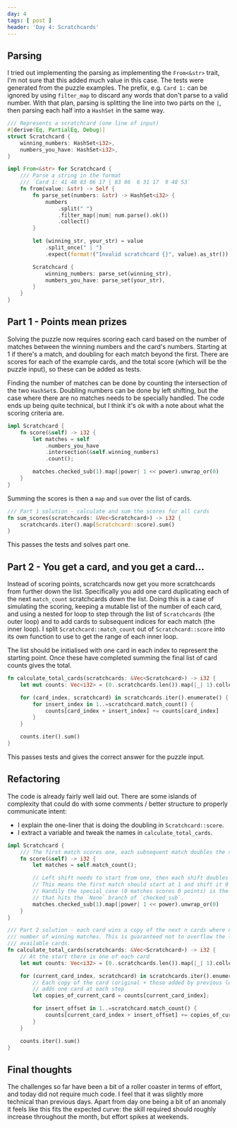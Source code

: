 ```yaml
---
day: 4
tags: [ post ]
header: 'Day 4: Scratchcards'
---
```


## Parsing

I tried out implementing the parsing as implementing the `From<&str>` trait, I'm not sure that this added much value
in this case. The tests were generated from the puzzle examples. The prefix, e.g. `Card 1:` can be ignored by using
`filter_map` to discard any words that don't parse to a valid number. With that plan, parsing is splitting the line
into two parts on the `|`, then parsing each half into a `HashSet` in the same way.

```rust
/// Represents a scratchcard (one line of input)
#[derive(Eq, PartialEq, Debug)]
struct Scratchcard {
    winning_numbers: HashSet<i32>,
    numbers_you_have: HashSet<i32>,
}

impl From<&str> for Scratchcard {
    /// Parse a string in the format 
    /// `Card 1: 41 48 83 86 17 | 83 86  6 31 17  9 48 53`
    fn from(value: &str) -> Self {
        fn parse_set(numbers: &str) -> HashSet<i32> {
            numbers
                .split(" ")
                .filter_map(|num| num.parse().ok())
                .collect()
        }

        let (winning_str, your_str) = value
            .split_once(" | ")
            .expect(format!("Invalid scratchcard {}", value).as_str());

        Scratchcard {
            winning_numbers: parse_set(winning_str),
            numbers_you_have: parse_set(your_str),
        }
    }
}
```

## Part 1 - Points mean prizes

Solving the puzzle now requires scoring each card based on the number of matches between the winning numbers and the
card's numbers. Starting at 1 if there's a match, and doubling for each match beyond the first. There are scores for
each of the example cards, and the total score (which will be the puzzle input), so these can be added as tests.

Finding the number of matches can be done by counting the intersection of the two `HashSet`s. Doubling numbers can be
done by left shifting, but the case where there are no matches needs to be specially handled. The code ends up being
quite technical, but I think it's ok with a note about what the scoring criteria are.

```rust
impl Scratchcard {
    fn score(&self) -> i32 {
        let matches = self
            .numbers_you_have
            .intersection(&self.winning_numbers)
            .count();

        matches.checked_sub(1).map(|power| 1 << power).unwrap_or(0)
    }
}
```

Summing the scores is then a `map` and `sum` over the list of cards.

```rust
/// Part 1 solution - calculate and sum the scores for all cards
fn sum_scores(scratchcards: &Vec<Scratchcard>) -> i32 {
    scratchcards.iter().map(Scratchcard::score).sum()
}
```

This passes the tests and solves part one.

## Part 2 - You get a card, and you get a card...

Instead of scoring points, scratchcards now get you more scratchcards from further down the list. Specifically you
add one card duplicating each of the next `match_count` scratchcards down the list. Doing this is a case of
simulating the scoring, keeping a mutable list of the number of each card, and using a nested for loop to step through
the list of `Scratchcards` (the outer loop) and to add cards to subsequent indices for each match (the inner loop). I
split `Scratchcard::match_count` out of `Scratchcard::score` into its own function to use to get the range of each inner
loop.

The list should be initialised with one card in each index to represent the starting point. Once these have completed
summing the final list of card counts gives the total.

```rust
fn calculate_total_cards(scratchcards: &Vec<Scratchcard>) -> i32 {
    let mut counts: Vec<i32> = (0..scratchcards.len()).map(|_| 1).collect();

    for (card_index, scratchcard) in scratchcards.iter().enumerate() {
        for insert_index in 1..=scratchcard.match_count() {
            counts[card_index + insert_index] += counts[card_index]
        }
    }

    counts.iter().sum()
}
```

This passes tests and gives the correct answer for the puzzle input.

## Refactoring

The code is already fairly well laid out. There are some islands of complexity that could do with some comments /
better structure to properly communicate intent:

* I explain the one-liner that is doing the doubling in `Scratchcard::score`.
* I extract a variable and tweak the names in `calculate_total_cards`.

```rust
impl Scratchcard {
    /// The first match scores one, each subsequent match doubles the score
    fn score(&self) -> i32 {
        let matches = self.match_count();

        // Left shift needs to start from one, then each shift doubles the number.
        // This means the first match should start at 1 and shift it 0 times.
        // Handily the special case (0 matches scores 0 points) is the only case
        // that hits the `None` branch of `checked_sub`.
        matches.checked_sub(1).map(|power| 1 << power).unwrap_or(0)
    }
}

/// Part 2 solution - each card wins a copy of the next n cards where n is the 
/// number of winning matches. This is guaranteed not to overflow the list of 
/// available cards.
fn calculate_total_cards(scratchcards: &Vec<Scratchcard>) -> i32 {
    // At the start there is one of each card
    let mut counts: Vec<i32> = (0..scratchcards.len()).map(|_| 1).collect();

    for (current_card_index, scratchcard) in scratchcards.iter().enumerate() {
        // Each copy of the card (original + those added by previous loops) 
        // adds one card at each step
        let copies_of_current_card = counts[current_card_index];

        for insert_offset in 1..=scratchcard.match_count() {
            counts[current_card_index + insert_offset] += copies_of_current_card
        }
    }

    counts.iter().sum()
}
```

## Final thoughts

The challenges so far have been a bit of a roller coaster in terms of effort, and today did not require much
code. I feel that it was slightly more technical than previous days. Apart from day one being a bit of an anomaly it
feels like this fits the expected curve: the skill required should roughly increase throughout the month, but effort
spikes at weekends.
